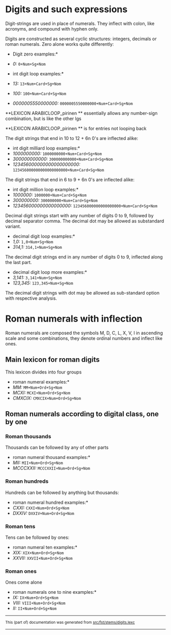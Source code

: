 # Digits and such expressions
Digit-strings are used in place of numerals. They inflect with colon, like
acronyms, and compound with hyphen only.

Digits are constructed as several cyclic structures: integers, decimals or
roman numerals.
Zero alone works quite differently:

* Digit zero examples:*
* *0:* `0+Num+Sg+Nom`

* int digit loop examples:*
* *13:* `13+Num+Card+Sg+Nom`
* *100:* `100+Num+Card+Sg+Nom`
* *0000005550000000:* `0000005550000000+Num+Card+Sg+Nom`

**LEXICON ARABICLOOP_pirinen ** essentially allows any number-sign combination, but is like the other lgs

**LEXICON ARABICLOOP_pirinen ** is for entries not looping back 

The digit strings that end in 10 to 12 + 6n 0's are inflected alike:

* int digit milliard loop examples:*
* *1000000000:* `1000000000+Num+Card+Sg+Nom`
* *300000000000:* `300000000000+Num+Card+Sg+Nom`
* *123456000000000000000000:* `123456000000000000000000+Num+Card+Sg+Nom`

The digit strings that end in 6 to 9 + 6n 0's are inflected alike:

* int digit million loop examples:*
* *1000000:* `1000000+Num+Card+Sg+Nom`
* *300000000:* `300000000+Num+Card+Sg+Nom`
* *123456000000000000000:* `123456000000000000000+Num+Card+Sg+Nom`

Decimal digit strings start with any number of digits 0 to 9, followed
by decimal separator comma. The decimal dot may be allowed as substandard
variant.

* decimal digit loop examples:*
* *1,0:* `1,0+Num+Sg+Nom`
* *314,1:* `314,1+Num+Sg+Nom`

The decimal digit strings end in any number of digits 0 to 9, inflected
along the last part.

* decimal digit loop more examples:*
* *3,141:* `3,141+Num+Sg+Nom`
* *123,345:* `123,345+Num+Sg+Nom`

The decimal digit strings with dot may be allowed as sub-standard option
with respective analysis.

# Roman numerals with inflection
Roman numerals are composed the symbols M, D, C, L, X, V, I in ascending
scale and some combinations, they denote ordinal numbers and inflect like
ones.

## Main lexicon for roman digits
This lexicon divides into four groups

* roman numeral examples:*
* *MM:* `MM+Num+Ord+Sg+Nom`
* *MCXI:* `MCXI+Num+Ord+Sg+Nom`
* *CMXCIX:* `CMXCIX+Num+Ord+Sg+Nom`

## Roman numerals according to digital class, one by one
### Roman thousands
Thousands can be followed by any of other parts

* roman numeral thousand examples:*
* *MII:* `MII+Num+Ord+Sg+Nom`
* *MCCCXXII:* `MCCCXXII+Num+Ord+Sg+Nom`

### Roman hundreds
Hundreds can be followed by anything but thousands:

* roman numeral hundred examples:*
* *CXXI:* `CXXI+Num+Ord+Sg+Nom`
* *DXXIV:* `DXXIV+Num+Ord+Sg+Nom`

### Roman tens
Tens can be followed by ones:

* roman numeral ten examples:*
* *XIX:* `XIX+Num+Ord+Sg+Nom`
* *XXVII:* `XXVII+Num+Ord+Sg+Nom`

### Roman ones
Ones come alone

* roman numerals one to nine examples:*
* *IX:* `IX+Num+Ord+Sg+Nom`
* *VIII:* `VIII+Num+Ord+Sg+Nom`
* *II:* `II+Num+Ord+Sg+Nom`

* * *

<small>This (part of) documentation was generated from [src/fst/stems/digits.lexc](https://github.com/giellalt/lang-fin/blob/main/src/fst/stems/digits.lexc)</small>

---

